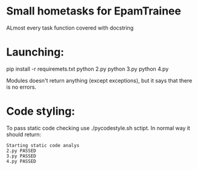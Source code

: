 # Small hometasks for EpamTrainee
ALmost every task function covered with docstring

# Launching:
pip install -r requiremets.txt
python 2.py
python 3.py
python 4.py

Modules doesn't return anything (except exceptions), but
it says that there is no errors.

# Code styling:
To pass static code checking use ./pycodestyle.sh sctipt.
In normal way it should return:
```
Starting static code analys 
2.py PASSED
3.py PASSED
4.py PASSED
```




